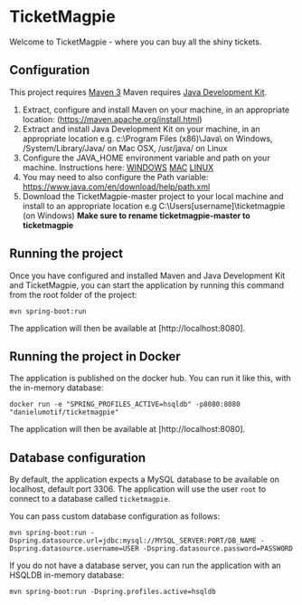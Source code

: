 TicketMagpie
============

Welcome to TicketMagpie - where you can buy all the shiny tickets.

Configuration
---------------------------
This project requires [Maven 3](https://maven.apache.org/)
Maven requires [Java Development Kit](http://www.oracle.com/technetwork/java/javase/downloads/jdk8-downloads-2133151.html/). 

1. Extract, configure and install Maven on your machine, in an appropriate location: (https://maven.apache.org/install.html)
2. Extract and install Java Development Kit on your machine, in an appropriate location e.g. c:\Program Files (x86)\Java\ on Windows, /System/Library/Java/ on Mac OSX, /usr/java/ on Linux
3. Configure the JAVA_HOME environment variable and path on your machine. Instructions here:  [WINDOWS](https://confluence.atlassian.com/doc/setting-the-java_home-variable-in-windows-8895.html)
[MAC](https://www.mkyong.com/java/how-to-set-java_home-environment-variable-on-mac-os-x/)
[LINUX](http://www.cyberciti.biz/faq/linux-unix-set-java_home-path-variable/)
4. You may need to also configure the Path variable: https://www.java.com/en/download/help/path.xml
5. Download the TicketMagpie-master project to your local machine and install to an appropriate location e.g C:\Users\[username]\ticketmagpie (on Windows)
**Make sure to rename ticketmagpie-master to ticketmagpie**

Running the project
---------------------------

Once you have configured and installed Maven and Java Development Kit and TicketMagpie, you can start the application by running this command from the root folder of the project:

```
mvn spring-boot:run
```

The application will then be available at [http://localhost:8080].

Running the project in Docker
---------------------------

The application is published on the docker hub. You can run it like this, with the in-memory database:

```
docker run -e "SPRING_PROFILES_ACTIVE=hsqldb" -p8080:8080 "danielumotif/ticketmagpie"
```

The application will then be available at [http://localhost:8080].

Database configuration
---------------------------

By default, the application expects a MySQL database to be available on localhost, default port 3306.
The application will use the user `root` to connect to a database called `ticketmagpie`.

You can pass custom database configuration as follows:

```
mvn spring-boot:run -Dspring.datasource.url=jdbc:mysql://MYSQL_SERVER:PORT/DB_NAME -Dspring.datasource.username=USER -Dspring.datasource.password=PASSWORD
```

If you do not have a database server, you can run the application with an HSQLDB in-memory database:


```
mvn spring-boot:run -Dspring.profiles.active=hsqldb
```
